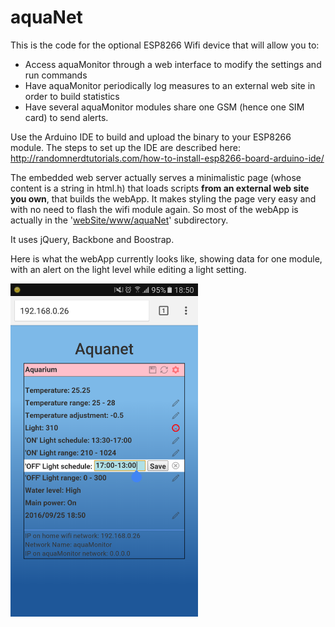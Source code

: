 # aquaNet

This is the code for the optional ESP8266 Wifi device that will allow you to:
* Access aquaMonitor through a web interface to modify the settings and run commands
* Have aquaMonitor periodically log measures to an external web site in order to build statistics
* Have several aquaMonitor modules share one GSM (hence one SIM card) to send alerts.

Use the Arduino IDE to build and upload the binary to your ESP8266 module.
The steps to set up the IDE are described here: http://randomnerdtutorials.com/how-to-install-esp8266-board-arduino-ide/

The embedded web server actually serves a minimalistic page (whose content is a string in html.h) that loads scripts **from an external web site you own**, that builds the webApp.
It makes styling the page very easy and with no need to flash the wifi module again. So most of the webApp is actually in the '<a href="https://github.com/reivaxy/aquaMonitor/tree/master/aquaNet/webSite/www/aquaNet">webSite/www/aquaNet</a>' subdirectory.

It uses jQuery, Backbone and Boostrap.

Here is what the webApp currently looks like, showing data for one module, with an alert on the light level while editing a light setting.

<img src="../res/webApp.png" width="300px"/>
